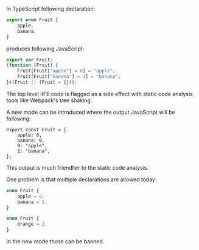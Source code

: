 In TypeScript following declaration:

```typescript
export enum Fruit {
    apple,
    banana,
}
```

produces following JavaScript:

```javascript
export var Fruit;
(function (Fruit) {
    Fruit[Fruit["apple"] = 0] = "apple";
    Fruit[Fruit["banana"] = 1] = "banana";
})(Fruit || (Fruit = {}));
```

The top level IIFE code is flagged as a side effect with static code analysis tools like Webpack's tree shaking.

A new mode can be introduced where the output JavaScript will be following:

```
export const Fruit = {
    apple: 0,
    banana: 0,
    0: "apple",
    1: "banana",
};
```

This output is much friendlier to the static code analysis.

One problem is that multiple declarations are allowed today:

```typescript
enum Fruit {
    apple = 0,
    banana = 1,
}

enum Fruit {
    orange = 2,
}
```

In the new mode those can be banned.
